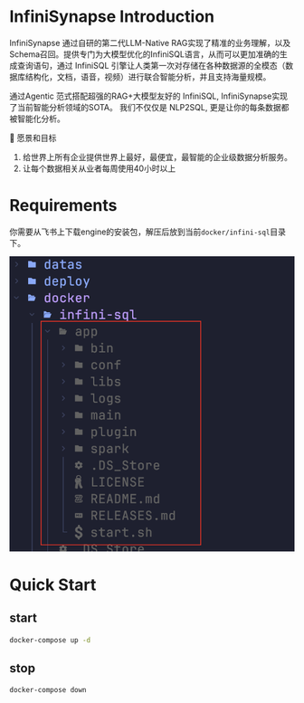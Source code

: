 # InfiniSynapse Introduction

InfiniSynapse 通过自研的第二代LLM-Native RAG实现了精准的业务理解，以及Schema召回。提供专门为大模型优化的InfiniSQL语言，从而可以更加准确的生成查询语句，通过 InfiniSQL 引擎让人类第一次对存储在各种数据源的全模态（数据库结构化，文档，语音，视频）进行联合智能分析，并且支持海量规模。

通过Agentic 范式搭配超强的RAG+大模型友好的 InfiniSQL, InfiniSynapse实现了当前智能分析领域的SOTA。
我们不仅仅是 NLP2SQL, 更是让你的每条数据都被智能化分析。

🎯  愿景和目标
1. 给世界上所有企业提供世界上最好，最便宜，最智能的企业级数据分析服务。
2. 让每个数据相关从业者每周使用40小时以上

# Requirements

你需要从飞书上下载engine的安装包，解压后放到当前`docker/infini-sql`目录下。

![InfiniSynapse Architecture](./images/app-engine.png)

# Quick Start

## start

```bash
docker-compose up -d
```

## stop

```bash
docker-compose down
```

